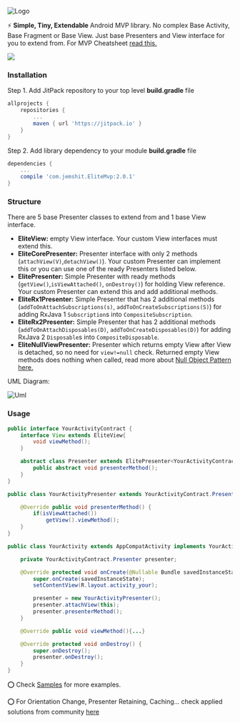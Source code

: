 ![Logo](https://raw.githubusercontent.com/jemshit/EliteMvp/master/files/elite_mvp_name.png)

:zap: **Simple, Tiny, Extendable** Android MVP library. No complex Base Activity, Base Fragment or Base View. Just base Presenters and View interface for you to extend from. For MVP Cheatsheet <a href="https://github.com/jemshit/EliteMvp/tree/master/files/mvp_cheatsheet.pdf">read this.</a>

[![](https://jitpack.io/v/com.jemshit/elitemvp.svg)](https://jitpack.io/#com.jemshit/elitemvp)



### Installation

Step 1. Add JitPack repository to your top level **build.gradle** file
```groovy
allprojects {
    repositories {
        ...
        maven { url 'https://jitpack.io' }
    }
}
```
Step 2. Add library dependency to your module **build.gradle** file
```groovy
dependencies {
    ...
    compile 'com.jemshit.EliteMvp:2.0.1'
}
```

### Structure

There are 5 base Presenter classes to extend from and 1 base View interface.

- **EliteView:** empty View interface. Your custom View interfaces must extend this.
- **EliteCorePresenter:** Presenter interface with only 2  methods (`attachView(V)`,`detachView()`). Your custom Presenter can implement this or you can use one of the ready Presenters listed below.
- **ElitePresenter:** Simple Presenter with ready methods (`getView()`,`isViewAttached()`, `onDestroy()`) for holding View reference. Your custom Presenter can extend this and add additional methods.
- **EliteRx1Presenter:** Simple Presenter that has 2 additional methods (`addToOnAttachSubscriptions(s)`, `addToOnCreateSubscriptions(S)`) for adding RxJava 1 `Subscription`s into `CompositeSubscription`.
- **EliteRx2Presenter:** Simple Presenter that has 2 additional methods (`addToOnAttachDisposables(D)`, `addToOnCreateDisposables(D)`) for adding RxJava 2 `Disposable`s into `CompositeDisposable`.
- **EliteNullViewPresenter:** Presenter which returns empty View after View is detached, so no need for `view!=null` check. Returned empty View methods does nothing when called, read more about <a href="https://en.wikipedia.org/wiki/Null_Object_pattern">Null Object Pattern here.</a>


UML Diagram:

![Uml](https://raw.githubusercontent.com/jemshit/EliteMvp/master/files/uml.png)


### Usage

```java
public interface YourActivityContract {
    interface View extends EliteView{
        void viewMethod();
    }

    abstract class Presenter extends ElitePresenter<YourActivityContract.View> {
        public abstract void presenterMethod();
    }
}
```

```java
public class YourActivityPresenter extends YourActivityContract.Presenter{

    @Override public void presenterMethod() {
        if(isViewAttached())    
            getView().viewMethod();
    }
}
```

```java
public class YourActivity extends AppCompatActivity implements YourActivityContract.View { {

    private YourActivityContract.Presenter presenter;

    @Override protected void onCreate(@Nullable Bundle savedInstanceState) {
        super.onCreate(savedInstanceState);
        setContentView(R.layout.activity_your);

        presenter = new YourActivityPresenter();
        presenter.attachView(this);
        presenter.presenterMethod();
    }

    @Override public void viewMethod(){...}

    @Override protected void onDestroy() {
        super.onDestroy();
        presenter.onDestroy();
    }
}
```

:o: Check <a href="https://github.com/jemshit/EliteMvp/tree/master/sample/src/main/java/com/jemshit/elitemvpsample">Samples</a> for more examples.


:o: For Orientation Change, Presenter Retaining, Caching... check applied solutions from community <a href="https://github.com/jemshit/EliteMvp/tree/master/files/mvp_cheatsheet.pdf">here</a>
